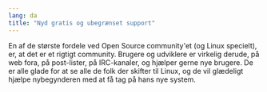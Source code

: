 ```yaml
---
lang: da
title: "Nyd gratis og ubegrænset support"
---
```


En af de største fordele ved Open Source community'et (og Linux specielt), er, at det er et rigtigt community. Brugere og udviklere er virkelig derude, på web fora, på post-lister, på IRC-kanaler, og hjælper gerne nye brugere. De er alle glade for at se alle de folk der skifter til Linux, og de vil glædeligt hjælpe nybegynderen med at få tag på hans nye system. 





